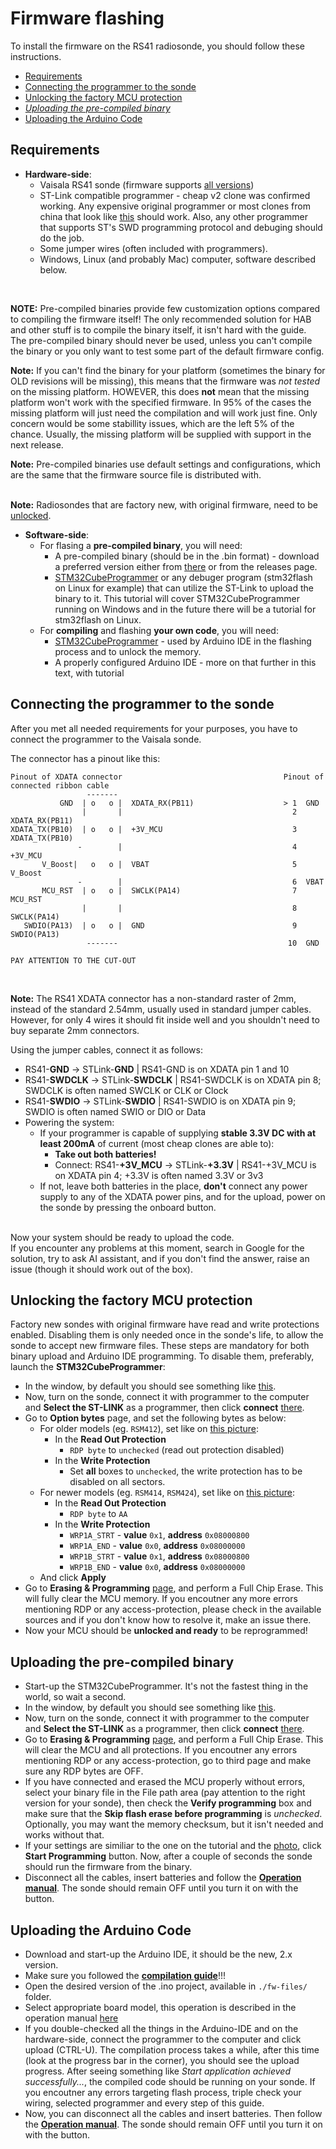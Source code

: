 # Firmware flashing
To install the firmware on the RS41 radiosonde, you should follow these instructions.

* [Requirements](#requirements)
* [Connecting the programmer to the sonde](#connecting-the-programmer-to-the-sonde)
* [Unlocking the factory MCU protection](#unlocking-the-factory-mcu-protection)
* [*Uploading the pre-compiled binary*](#uploading-the-pre-compiled-binary)
* [Uploading the Arduino Code](#uploading-the-arduino-code)

## Requirements
* **Hardware-side**:
    * Vaisala RS41 sonde (firmware supports [all versions](../hw/README.md#older-vs-newer---how-do-i-know-which-one-im-holding-now))
    * ST-Link compatible programmer - cheap v2 clone was confirmed working. Any expensive original programmer or most clones from china that look like [this](https://sklep.msalamon.pl/wp-content/uploads/2024/07/sklep_msalamon_STLINK_USB_RED.jpg) should work. Also, any other programmer that supports ST's SWD programming protocol and debuging should do the job.
    * Some jumper wires (often included with programmers).
    * Windows, Linux (and probably Mac) computer, software described below.

<br>

**NOTE:** Pre-compiled binaries provide few customization options compared to compiling the firmware itself! The only recommended solution for HAB and other stuff is to compile the binary itself, it isn't hard with the guide.<br>
The pre-compiled binary should never be used, unless you can't compile the binary or you only want to test some part of the default firmware config.

**Note:** If you can't find the binary for your platform (sometimes the binary for OLD revisions will be missing), this means that the firmware was *not tested* on the missing platform. HOWEVER, this does **not** mean that the missing platform won't work with the specified firmware. In 95% of the cases the missing platform will just need the compilation and will work just fine. Only concern would be some stabillity issues, which are the left 5% of the chance. Usually, the missing platform will be supplied with support in the next release.

**Note:** Pre-compiled binaries use default settings and configurations, which are the same that the firmware source file is distributed with.

<br>**Note:** Radiosondes that are factory new, with original firmware, need to be [unlocked](#unlocking-the-factory-mcu-protection).

* **Software-side**:
    * For flasing a **pre-compiled binary**, you will need:
        * A pre-compiled binary (should be in the .bin format) - download a preferred version either from [there](./fw-files/) or from the releases page.
        * [STM32CubeProgrammer](https://www.st.com/en/development-tools/stm32cubeprog.html) or any debuger program (stm32flash on Linux for example) that can utilize the ST-Link to upload the binary to it. This tutorial will cover STM32CubeProgrammer running on Windows and in the future there will be a tutorial for stm32flash on Linux.
    * For **compiling** and flashing **your own code**, you will need:
        * [STM32CubeProgrammer](https://www.st.com/en/development-tools/stm32cubeprog.html) - used by Arduino IDE in the flashing process and to unlock the memory.
        * A properly configured Arduino IDE - more on that further in this text, with tutorial


## Connecting the programmer to the sonde
After you met all needed requirements for your purposes, you have to connect the programmer to the Vaisala sonde.<br>

The connector has a pinout like this:
```
Pinout of XDATA connector                                    Pinout of connected ribbon cable
                 -------                                     
           GND  | o   o |  XDATA_RX(PB11)                    > 1  GND
                |       |                                      2  XDATA_RX(PB11)
XDATA_TX(PB10)  | o   o |  +3V_MCU                             3  XDATA_TX(PB10) 
               -        |                                      4  +3V_MCU
       V_Boost|   o   o |  VBAT                                5  V_Boost
               -        |                                      6  VBAT
       MCU_RST  | o   o |  SWCLK(PA14)                         7  MCU_RST
                |       |                                      8  SWCLK(PA14)
   SWDIO(PA13)  | o   o |  GND                                 9  SWDIO(PA13)
                 -------                                      10  GND

PAY ATTENTION TO THE CUT-OUT
```
<br>

**Note:** The RS41 XDATA connector has a non-standard raster of 2mm, instead of the standard 2.54mm, usually used in standard jumper cables. However, for only 4 wires it should fit inside well and you shouldn't need to buy separate 2mm connectors.<br>

Using the jumper cables, connect it as follows:
* RS41-**GND** -> STLink-**GND** | RS41-GND is on XDATA pin 1 and 10
* RS41-**SWDCLK** -> STLink-**SWDCLK** | RS41-SWDCLK is on XDATA pin 8; SWDCLK is often named SWCLK or CLK or Clock
* RS41-**SWDIO** -> STLink-**SWDIO** | RS41-SWDIO is on XDATA pin 9; SWDIO is often named SWIO or DIO or Data
* Powering the system:
    * If your programmer is capable of supplying **stable 3.3V DC with at least 200mA** of current (most cheap clones are able to):
        * **Take out both batteries!**
        * Connect: RS41-**+3V_MCU** -> STLink-**+3.3V** | RS41-+3V_MCU is on XDATA pin 4; +3.3V is often named 3.3V or 3v3
    * If not, leave both batteries in the place, **don't** connect any power supply to any of the XDATA power pins, and for the upload, power on the sonde by pressing the onboard button.

<br>
Now your system should be ready to upload the code. <br>
If you encounter any problems at this moment, search in Google for the solution, try to ask AI assistant, and if you don't find the answer, raise an issue (though it should work out of the box).


## Unlocking the factory MCU protection
Factory new sondes with original firmware have read and write protections enabled. Disabling them is only needed once in the sonde's life, to allow the sonde to accept new firmware files. These steps are mandatory for both binary upload and Arduino IDE programming. To disable them, preferably, launch the **STM32CubeProgrammer**:
* In the window, by default you should see something like [this](./photos/main_window.png).
* Now, turn on the sonde, connect it with programmer to the computer and **Select the ST-LINK** as a programmer, then click **connect** [there](./photos/stlink-connection.png).
* Go to **Option bytes** page, and set the following bytes as below:
  * For older models (eg. `RSM412`), set like on [this picture](./photos/mcu-unlock-rsm412.png):
    * In the **Read Out Protection**
      * `RDP byte` to `unchecked` (read out protection disabled)
    * In the **Write Protection**
      * Set **all** boxes to `unchecked`, the write protection has to be disabled on all sectors.
  * For newer models (eg. `RSM414`, `RSM424`), set like on [this picture](./photos/mcu-unlock-rsm414.png):
    * In the **Read Out Protection**
      * `RDP byte` to `AA`
    * In the **Write Protection**
      * `WRP1A_STRT` - **value** `0x1`, **address** `0x08000800`
      * `WRP1A_END` - **value** `0x0`, **address** `0x08000000`
      * `WRP1B_STRT` - **value** `0x1`, **address** `0x08000800`
      * `WRP1B_END` - **value** `0x0`, **address** `0x08000000`
  * And click **Apply**
* Go to **Erasing & Programming** [page](./photos/erase_and_upload.png), and perform a Full Chip Erase. This will fully clear the MCU memory. If you encoutner any more errors mentioning RDP or any access-protection, please check in the available sources and if you don't know how to resolve it, make an issue there.
* Now your MCU should be **unlocked and ready** to be reprogrammed!

## Uploading the pre-compiled binary
* Start-up the STM32CubeProgrammer. It's not the fastest thing in the world, so wait a second.
* In the window, by default you should see something like [this](./photos/main_window.png).
* Now, turn on the sonde, connect it with programmer to the computer and **Select the ST-LINK** as a programmer, then click **connect** [there](./photos/stlink-connection.png).
* Go to **Erasing & Programming** [page](./photos/erase_and_upload.png), and perform a Full Chip Erase. This will clear the MCU and all protections. If you encoutner any errors mentioning RDP or any access-protection, go to third page and make sure any RDP bytes are OFF.
* If you have connected and erased the MCU properly without errors, select your binary file in the File path area (pay attention to the right version for your sonde), then check the **Verify programming** box and make sure that the **Skip flash erase before programming** is *unchecked*. Optionally, you may want the memory checksum, but it isn't needed and works without that.
* If your settings are similiar to the one on the tutorial and the [photo](./photos/erase_and_upload.png), click **Start Programming** button. Now, after a couple of seconds the sonde should run the firmware from the binary.
* Disconnect all the cables, insert batteries and follow the [**Operation manual**](./OPERATION_MANUAL.md). The sonde should remain OFF until you turn it on with the button.

## Uploading the Arduino Code
* Download and start-up the Arduino IDE, it should be the new, 2.x version.
* Make sure you followed the [**compilation guide**](./COMPILE.md)!!!
* Open the desired version of the .ino project, available in `./fw-files/` folder.
* Select appropriate board model, this operation is described in the operation manual [here](./OPERATION_MANUAL.md#sonde-pcb-version)
* If you double-checked all the things in the Arduino-IDE and on the hardware-side, connect the programmer to the computer and click upload (CTRL-U). The compilation process takes a while, after this time (look at the progress bar in the corner), you should see the upload progress. After seeing something like *Start application achieved successfully...*, the compiled code should be running on your sonde. If you encoutner any errors targeting flash process, triple check your wiring, selected programmer and every step of this guide.
* Now, you can disconnect all the cables and insert batteries. Then follow the [**Operation manual**](./OPERATION_MANUAL.md). The sonde should remain OFF until you turn it on with the button.
